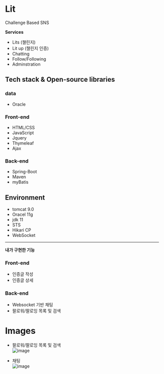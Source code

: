 # Lit
Challenge Based SNS
 
 **Services**
 - Lits (챌린지)
 - Lit up (챌린지 인증)
 - Chatting
 - Follow/Following
 - Adminstration

 ## Tech stack & Open-source libraries
 ### data
 * Oracle
### Front-end
 *  HTML/CSS
 *  JavaScript
 *  Jquery
 *  Thymeleaf
 *  Ajax
### Back-end
 * Spring-Boot
 * Maven
 * myBatis
 
## Environment  
  *  tomcat 9.0
  *  Oracel 11g
  *  jdk 11
  *  STS
  *  Hikari CP
  *  WebSocket
  
----
**내가 구현한 기능**
### Front-end
* 인증글 작성
* 인증글 상세

### Back-end
* Websocket 기반 채팅
* 팔로워/팔로잉 목록 및 검색

# Images

* 팔로워/팔로잉 목록 및 검색  
![image](https://user-images.githubusercontent.com/93972072/178234598-8bdfde74-2cea-4326-8fc2-b0b8083d559c.png)


* 채팅  
![image](https://user-images.githubusercontent.com/93972072/178234991-f0f3bbd2-ea59-4f61-ae2f-092055060927.png)

